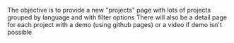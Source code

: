 The objective is to provide a new "projects" page with lots of projects grouped by language and with filter options
There will also be a detail page for each project with a demo (using github pages) or a video if demo isn't possible